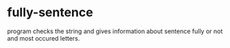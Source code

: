 # fully-sentence
program checks the string and gives information about sentence fully or not and most occured letters.
